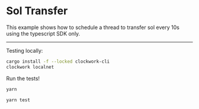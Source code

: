 # **Sol Transfer**

This example shows how to schedule a thread to transfer sol every 10s using the typescript SDK only.

---

Testing locally:
```bash
cargo install -f --locked clockwork-cli
clockwork localnet
```

Run the tests!
```bash
yarn
```

```bash
yarn test
```

